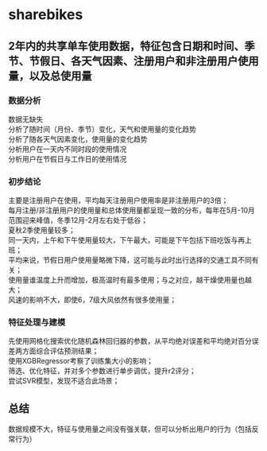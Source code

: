 # sharebikes
## 2年内的共享单车使用数据，特征包含日期和时间、季节、节假日、各天气因素、注册用户和非注册用户使用量，以及总使用量
### 数据分析
数据无缺失<br/>
分析了随时间（月份、季节）变化，天气和使用量的变化趋势<br/>
分析了随各天气因素变化，使用量的变化趋势<br/>
分析用户在一天内不同时段的使用情况<br/>
分析用户在节假日与工作日的使用情况<br/>
### 初步结论
主要是注册用户在使用，平均每天注册用户使用率是非注册用户的3倍；<br/>
每月注册/非注册用户的使用量和总体使用量都呈现一致的分布，每年在5月-10月范围迎来峰值，冬季12月-2月左右处于低谷；<br/>
夏秋2季使用量较多；<br/>
同一天内，上午和下午使用量较大，下午最大，可能是下午包括下班吃饭与再上班；<br/>
平均来说，节假日用户使用量略微下降，这可能与此时出行选择的交通工具不同有关；<br/>
使用量谁温度上升而增加，极高温时有最多使用；与之对应，越干燥使用量也越大；<br/>
风速的影响不大，即使6，7级大风依然有很多使用量；<br/>
### 特征处理与建模
先使用网格化搜索优化随机森林回归器的参数，从平均绝对误差和平均绝对百分误差两方面综合评估预测结果；<br/>
使用XGBRegressor考察了训练集大小的影响；<br/>
筛选、优化特征，并对多个参数进行单步调优，提升r2评分；<br/>
尝试SVR模型，发现不适合此场景；<br/>
## 总结
数据规模不大，特征与使用量之间没有强关联，但可以分析出用户的行为（包括反常行为）
